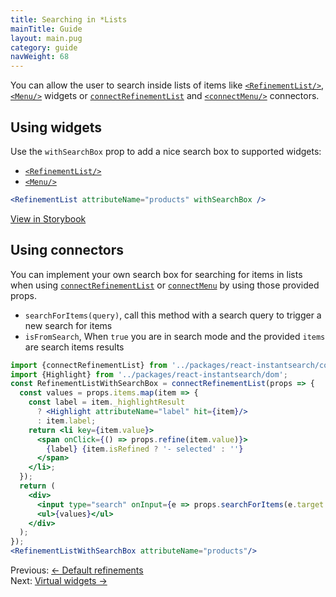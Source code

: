 ```yaml
---
title: Searching in *Lists
mainTitle: Guide
layout: main.pug
category: guide
navWeight: 68
---
```


You can allow the user to search inside lists of items like [`<RefinementList/>`](widgets/RefinementList.html), [`<Menu/>`](widgets/Menu.html) widgets
or [`connectRefinementList`](connectors/connectRefinementList.html) and [`<connectMenu/>`](widgets/Menu.html) connectors.

## Using widgets
Use the `withSearchBox` prop to add a nice search box to supported widgets:
- [`<RefinementList/>`](widgets/RefinementList.html)
- [`<Menu/>`](widgets/Menu.html)

```jsx
<RefinementList attributeName="products" withSearchBox />
```

<div class="storybook-section">
<a class="btn" href="https://community.algolia.com/instantsearch.js/react/storybook/?selectedKind=RefinementList&selectedStory=with%20search%20for%20facets%20value" target="_blank">View in Storybook</a>
</div>

## Using connectors
You can implement your own search box for searching for items in lists when using
[`connectRefinementList`](connectors/connectRefinementList.html) or
[`connectMenu`](connectors/connectMenu.html) by using those provided props.
* `searchForItems(query)`, call this method with a search query to trigger a new search for items
* `isFromSearch`, When `true` you are in search mode and the provided `items` are search items results

```jsx
import {connectRefinementList} from '../packages/react-instantsearch/connectors';
import {Highlight} from '../packages/react-instantsearch/dom';
const RefinementListWithSearchBox = connectRefinementList(props => {
  const values = props.items.map(item => {
    const label = item._highlightResult
      ? <Highlight attributeName="label" hit={item}/>
      : item.label;
    return <li key={item.value}>
      <span onClick={() => props.refine(item.value)}>
        {label} {item.isRefined ? '- selected' : ''}
      </span>
    </li>;
  });
  return (
    <div>
      <input type="search" onInput={e => props.searchForItems(e.target.value)}/>
      <ul>{values}</ul>
    </div>
  );
});
<RefinementListWithSearchBox attributeName="products"/>
```

<div class="guide-nav">
    <div class="guide-nav-left">
        Previous: <a href="guide/Default_refinements.html">← Default refinements</a>
    </div>
    <div class="guide-nav-right">
        Next: <a href="guide/Virtual_widgets.html">Virtual widgets →</a>
    </div>
</div>

